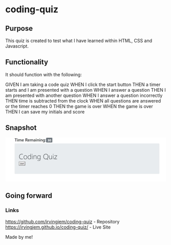 # coding-quiz

## Purpose
This quiz is created to test what I have learned within HTML, CSS and Javascript.
 
## Functionality
It should function with the following:

GIVEN I am taking a code quiz
WHEN I click the start button
THEN a timer starts and I am presented with a question
WHEN I answer a question
THEN I am presented with another question
WHEN I answer a question incorrectly
THEN time is subtracted from the clock
WHEN all questions are answered or the timer reaches 0
THEN the game is over
WHEN the game is over
THEN I can save my initials and score

## Snapshot
![coding-quiz-start-page](./assets/coding-quiz-start-page.jpg)

## Going forward

### Links
https://github.com/irvingjem/coding-quiz - Repository <br>
https://irvingjem.github.io/coding-quiz/ - Live Site


Made by me!